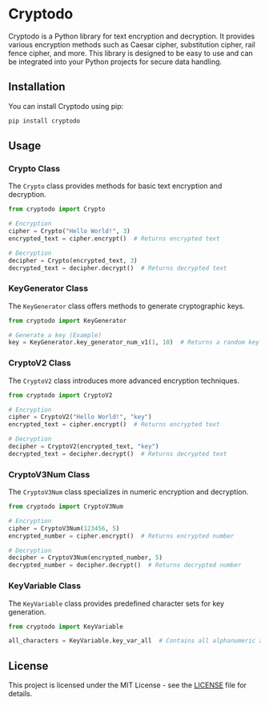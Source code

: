 # Cryptodo

Cryptodo is a Python library for text encryption and decryption. It provides various encryption methods such as Caesar cipher, substitution cipher, rail fence cipher, and more. This library is designed to be easy to use and can be integrated into your Python projects for secure data handling.

## Installation

You can install Cryptodo using pip:

```bash
pip install cryptodo
```

## Usage

### Crypto Class

The `Crypto` class provides methods for basic text encryption and decryption.

```python
from cryptodo import Crypto

# Encryption
cipher = Crypto("Hello World!", 3)
encrypted_text = cipher.encrypt()  # Returns encrypted text

# Decryption
decipher = Crypto(encrypted_text, 3)
decrypted_text = decipher.decrypt()  # Returns decrypted text
```

### KeyGenerator Class

The `KeyGenerator` class offers methods to generate cryptographic keys.

```python
from cryptodo import KeyGenerator

# Generate a key (Example)
key = KeyGenerator.key_generator_num_v1(1, 10)  # Returns a random key
```

### CryptoV2 Class

The `CryptoV2` class introduces more advanced encryption techniques.

```python
from cryptodo import CryptoV2

# Encryption
cipher = CryptoV2("Hello World!", "key")
encrypted_text = cipher.encrypt()  # Returns encrypted text

# Decryption
decipher = CryptoV2(encrypted_text, "key")
decrypted_text = decipher.decrypt()  # Returns decrypted text
```

### CryptoV3Num Class

The `CryptoV3Num` class specializes in numeric encryption and decryption.

```python
from cryptodo import CryptoV3Num

# Encryption
cipher = CryptoV3Num(123456, 5)
encrypted_number = cipher.encrypt()  # Returns encrypted number

# Decryption
decipher = CryptoV3Num(encrypted_number, 5)
decrypted_number = decipher.decrypt()  # Returns decrypted number
```

### KeyVariable Class

The `KeyVariable` class provides predefined character sets for key generation.

```python
from cryptodo import KeyVariable

all_characters = KeyVariable.key_var_all  # Contains all alphanumeric and special characters
```

## License

This project is licensed under the MIT License - see the [LICENSE](LICENSE) file for details.